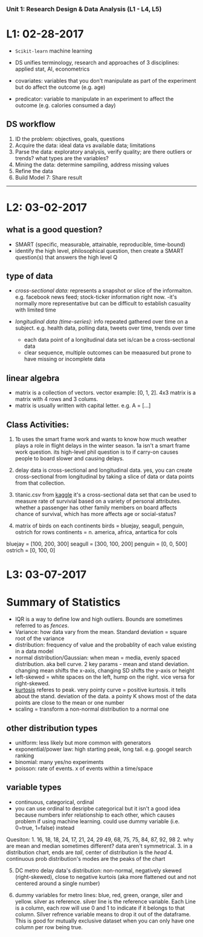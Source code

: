 ### Unit 1: Research Design & Data Analysis	(L1 - L4, L5)

# L1: 02-28-2017

- `Scikit-learn` machine learning
- DS unifies terminology, research and approaches of 3 disciplines: applied stat, AI, econometrics

- covariates: variables that you don't manipulate as part of the experiment but do affect the outcome (e.g. age)
- predicator: variable to manipulate in an experiment to affect the outcome (e.g. calories consumed a day)

## DS workflow

1. ID the problem: objectives, goals, questions 
2. Acquire the data: ideal data vs available data; limitations
3. Parse the data: exploratory analysis, verify quality; are there outliers or trends? what types are the variables?
4. Mining the data: determine sampiling, address missing values
5. Refine the data
6. Build Model
7: Share result

---

# L2: 03-02-2017

## what is a good question?

- SMART (specific, measurable, attainable, reproducible, time-bound)
- identify the high level, philosophical question, then create a SMART question(s) that answers the high level Q

## type of data

- *cross-sectional data:* represents a snapshot or slice of the informaiton. e.g. facebook news feed; stock-ticker information right now. 
	-it's normally more representative but can be difficult to establish casuality with limited time

- *longitudinal data (time-series):* info repeated gathered over time on a subject. e.g. health data, polling data, tweets over time, trends over time 
	- each data point of a longitudinal data set is/can be a cross-sectional data
	- clear sequence, multiple outcomes can be meaasured but prone to have missing or incomplete data

## linear algebra

- matrix is a collection of vectors. vector example: [0, 1, 2]. 4x3 matrix is a matrix with 4 rows and 3 colums.
- matrix is usually written with capital letter. e.g. A = [...]

## Class Activities:

1. 1b uses the smart frame work and wants to know how much weather plays a role in flight delays in the winter season. 1a isn't a smart frame work question. its high-level phil question is to if carry-on causes people to board slower and causing delays.

2. delay data is cross-sectional and longitudinal data. yes, you can create cross-sectional from longitudinal by taking a slice of data or data points from that collection.

3. titanic.csv from [kaggle](https://www.kaggle.com/c/titanic/data)
it's a cross-sectional data set that can be used to measure rate of survivial based on a variety of personal attributes. whether a passenger has other family members on board affects chance of survival, which has more affects age or social-status?

4. matrix of birds on each continents
birds = bluejay, seagull, penguin, ostrich for rows
continents = n. america, africa, antartica for cols

bluejay = [100, 200, 300]
seagull = [300, 100, 200]
penguin = [0, 0, 500]
ostrich = [0, 100, 0]

# L3: 03-07-2017

# Summary of Statistics

- IQR is a way to define low and high outliers. Bounds are sometimes referred to as *fences*.
- Variance: how data vary from the mean. Standard deviation = square root of the variance
- distribution: frequency of value and the probablity of each value existing in a data model
- normal distribution/Gaussian: when mean = media, evenly spaced distribution. aka bell curve. 2 key params - mean and stand deviation. changing mean shifts the x-axis, changing SD shifts the y-axis or height
- left-skewed = white spaces on the left, hump on the right. vice versa for right-skewed.
- [kurtosis](https://brownmath.com/stat/shape.htm#Kurtosis) referes to peak. very pointy curve = positive kurtosis. it tells about the stand. deviation of the data. a pointy K shows most of the data points are close to the mean or one number
- scaling = transform a non-normal distribution to a normal one

## other distribution types
- unitform: less likely but more common with generators
- exponential/power law: high starting peak, long tail. e.g. googel search ranking
- binomial: many yes/no experiments
- poisson: rate of events. x of events within a time/space

## variable types

- continuous, categorical, ordinal
- you can use ordinal to desripbe categorical but it isn't a good idea because numbers infer relationship to each other, which causes problem if using machine learning. could use dummy variable (i.e. 0=true, 1=false) instead

Quesiton:
1. 
16, 18, 18, 24, 17, 21, 24, 29
49, 68, 75, 75, 84, 87, 92, 98
2. why are mean and median sometimes different? data aren't symmetrical.
3. in a distribution chart, ends are *tail*, center of distribution is the *head*
4. continuous prob distribution's modes are the peaks of the chart

5. DC metro delay data's distribution: non-normal, negatively skewed (right-skewed), close to negative kurtois (aka more flattened out and not centered around a single number)

6. dummy variables for metro lines: blue, red, green, orange, siler and yellow. silver as reference.
silver line is the reference variable. Each Line is a column, each row will use 0 and 1 to indicate if it belongs to that column. Silver refrence variable means to drop it out of the dataframe. This is good for mutually exclusive dataset when you can only have one column per row being true.

